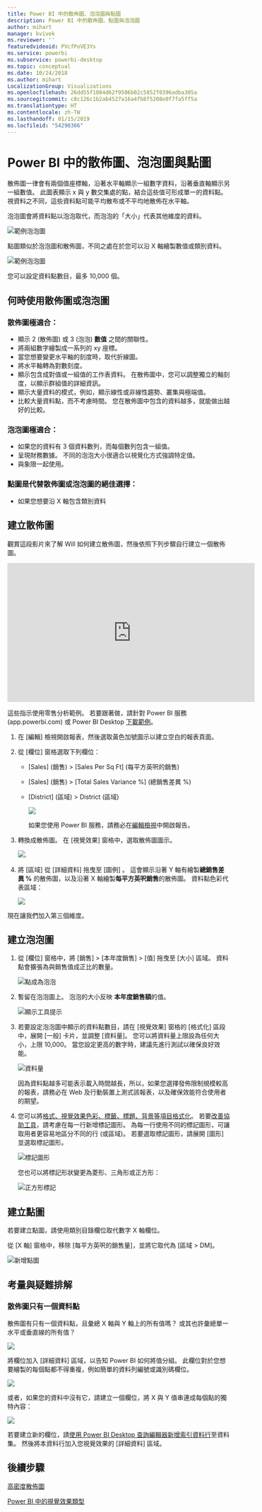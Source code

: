```yaml
---
title: Power BI 中的散佈圖、泡泡圖與點圖
description: Power BI 中的散佈圖、點圖與泡泡圖
author: mihart
manager: kvivek
ms.reviewer: ''
featuredvideoid: PVcfPoVE3Ys
ms.service: powerbi
ms.subservice: powerbi-desktop
ms.topic: conceptual
ms.date: 10/24/2018
ms.author: mihart
LocalizationGroup: Visualizations
ms.openlocfilehash: 26dd55f1084d62f9506b02c5852f0396adba305a
ms.sourcegitcommit: c8c126c1b2ab4527a16a4fb8f5208e0f7fa5ff5a
ms.translationtype: HT
ms.contentlocale: zh-TW
ms.lasthandoff: 01/15/2019
ms.locfileid: "54290306"
---
```

# <a name="scatter-charts-bubble-charts-and-dot-plot-charts-in-power-bi"></a>Power BI 中的散佈圖、泡泡圖與點圖
散佈圖一律會有兩個值座標軸，沿著水平軸顯示一組數字資料，沿著垂直軸顯示另一組數值。 此圖表顯示 x 與 y 數交集處的點，結合這些值可形成單一的資料點。 視資料之不同，這些資料點可能平均散布或不平均地散佈在水平軸。

泡泡圖會將資料點以泡泡取代，而泡泡的「大小」代表其他維度的資料。

![範例泡泡圖](media/power-bi-visualization-scatter/power-bi-bubble-chart.png)

點圖類似於泡泡圖和散佈圖，不同之處在於您可以沿 X 軸繪製數值或類別資料。 

![範例泡泡圖](media/power-bi-visualization-scatter/power-bi-dot-plot.png)

您可以設定資料點數目，最多 10,000 個。  

## <a name="when-to-use-a-scatter-chart-or-bubble-chart"></a>何時使用散佈圖或泡泡圖
### <a name="scatter-charts-are-a-great-choice"></a>散佈圖極適合：
* 顯示 2 (散佈圖) 或 3 (泡泡) **數值** 之間的關聯性。
* 將兩組數字繪製成一系列的 xy 座標。
* 當您想要變更水平軸的刻度時，取代折線圖。    
* 將水平軸轉為對數刻度。
* 顯示包含成對值或一組值的工作表資料。 在散佈圖中，您可以調整獨立的軸刻度，以顯示群組值的詳細資訊。
* 顯示大量資料的模式，例如，顯示線性或非線性趨勢、叢集與極端值。
* 比較大量資料點，而不考慮時間。  您在散佈圖中包含的資料越多，就能做出越好的比較。

### <a name="bubble-charts-are-a-great-choice"></a>泡泡圖極適合：
* 如果您的資料有 3 個資料數列，而每個數列包含一組值。
* 呈現財務數據。  不同的泡泡大小很適合以視覺化方式強調特定值。
* 與象限一起使用。

### <a name="dot-plot-charts-are-a-great-choice-in-place-of-a-scatter-or-bubble"></a>點圖是代替散佈圖或泡泡圖的絕佳選擇：
* 如果您想要沿 X 軸包含類別資料

## <a name="create-a-scatter-chart"></a>建立散佈圖
觀賞這段影片來了解 Will 如何建立散佈圖，然後依照下列步驟自行建立一個散佈圖。

<iframe width="560" height="315" src="https://www.youtube.com/embed/PVcfPoVE3Ys?list=PL1N57mwBHtN0JFoKSR0n-tBkUJHeMP2cP" frameborder="0" allowfullscreen></iframe>


這些指示使用零售分析範例。 若要跟著做，請針對 Power BI 服務 (app.powerbi.com) 或 Power BI Desktop [下載範例](../sample-datasets.md)。   

1. 在 [編輯] 檢視開啟報表，然後選取黃色加號圖示以建立空白的報表頁面。
 
2. 從 [欄位] 窗格選取下列欄位：
   - [Sales] (銷售) > [Sales Per Sq Ft] (每平方英呎的銷售)
   - [Sales] (銷售) > [Total Sales Variance %] (總銷售差異 %)
   - [District] (區域) > District (區域)

     ![](media/power-bi-visualization-scatter/power-bi-bar-chart.png)

     如果您使用 Power BI 服務，請務必在[編輯檢視](../service-interact-with-a-report-in-editing-view.md)中開啟報告。

3. 轉換成散佈圖。 在 [視覺效果] 窗格中，選取散佈圖圖示。

   ![](media/power-bi-visualization-scatter/power-bi-scatter-new.png).

4. 將 [區域]  從 [詳細資料]  拖曳至 [圖例] 。 這會顯示沿著 Y 軸有繪製**總銷售差異 %** 的散佈圖，以及沿著 X 軸繪製**每平方英呎銷售**的散佈圖。 資料點色彩代表區域：

    ![](media/power-bi-visualization-scatter/power-bi-scatter2.png)

現在讓我們加入第三個維度。

## <a name="create-a-bubble-chart"></a>建立泡泡圖

1. 從 [欄位] 窗格中，將 [銷售] > [本年度銷售] > [值] 拖曳至 [大小] 區域。 資料點會擴張為與銷售值成正比的數量。
   
   ![點成為泡泡](media/power-bi-visualization-scatter/power-bi-scatter-chart-size.png)

2. 暫留在泡泡圖上。 泡泡的大小反映 **本年度銷售額**的值。
   
    ![顯示工具提示](media/power-bi-visualization-scatter/pbi_scatter_chart_hover.png)

3. 若要設定泡泡圖中顯示的資料點數目，請在 [視覺效果] 窗格的 [格式化] 區段中，展開 [一般] 卡片，並調整 [資料量]。 您可以將資料量上限設為任何大小，上限 10,000。 當您設定更高的數字時，建議先進行測試以確保良好效能。 

    ![資料量](media/power-bi-visualization-scatter/pbi_scatter_data_volume.png) 

   因為資料點越多可能表示載入時間越長，所以，如果您選擇發佈限制規模較高的報表，請務必在 Web 及行動裝置上測式該報表，以及確保效能符合使用者的期望。 

4. 您可以將[格式、視覺效果色彩、標籤、標題、背景等項目格式化](service-getting-started-with-color-formatting-and-axis-properties.md)。 若要[改善協助工具](../desktop-accessibility.md)，請考慮在每一行新增標記圖形。 為每一行使用不同的標記圖形，可讓取用者更容易地區分不同的行 (或區域)。 若要選取標記圖形，請展開 [圖形] 並選取標記圖形。

      ![標記圖形](media/power-bi-visualization-scatter/pbi_scatter_marker.png)

   您也可以將標記形狀變更為菱形、三角形或正方形：

   ![正方形標記](media/power-bi-visualization-scatter/pbi_scatter_chart_hover_square.png)

## <a name="create-a-dot-plot"></a>建立點圖
若要建立點圖，請使用類別目錄欄位取代數字 X 軸欄位。

從 [X 軸] 窗格中，移除 [每平方英呎的銷售量]，並將它取代為 [區域 > DM]。
   
![新增點圖](media/power-bi-visualization-scatter/power-bi-dot-plot-squares.png)


## <a name="considerations-and-troubleshooting"></a>考量與疑難排解

### <a name="your-scatter-chart-has-only-one-data-point"></a>**散佈圖只有一個資料點**
散佈圖有只有一個資料點，且彙總 X 軸與 Y 軸上的所有值嗎？  或其也許彙總單一水平或垂直線的所有值？

![](media/power-bi-visualization-scatter/pbi_scatter_tshoot1.png)

將欄位加入 [詳細資料]  區域，以告知 Power BI 如何將值分組。 此欄位對於您想要繪製的每個點都不得重複，例如簡單的資料列編號或識別碼欄位。

![](media/power-bi-visualization-scatter/pbi_scatter_tshoot.png)

或者，如果您的資料中沒有它，請建立一個欄位，將 X 與 Y 值串連成每個點的獨特內容：

![](media/power-bi-visualization-scatter/pbi_scatter_tshoot2.png)

若要建立新的欄位，請[使用 Power BI Desktop 查詢編輯器新增索引資料行](../desktop-add-custom-column.md)至資料集。  然後將本資料行加入您視覺效果的 [詳細資料] 區域。

## <a name="next-steps"></a>後續步驟

[高密度散佈圖](desktop-high-density-scatter-charts.md)

[Power BI 中的視覺效果類型](power-bi-visualization-types-for-reports-and-q-and-a.md)

